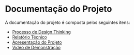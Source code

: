 # Documentação do Projeto

A documentação do projeto é composta pelos seguintes itens: 
 - [Processo de Design Thinking](https://marvelapp.com/project/6693590)
 - [Relatório Técnico](https://miro.com/app/board/uXjVMVe-41U=/)
 - [Apresentação do Projeto](https://www.canva.com/design/DAFnbdpNRfc/cQj4DTzm6jVgjbdZWlGcEg/edit?utm_content=DAFnbdpNRfc&utm_campaign=designshare&utm_medium=link2&utm_source=sharebutton)
 - [Vídeo de Demonstração](https://drive.google.com/file/d/14axpLlZlmSkK2fm5yXyg4hdP-HOyVe9b/view?usp=sharing)

